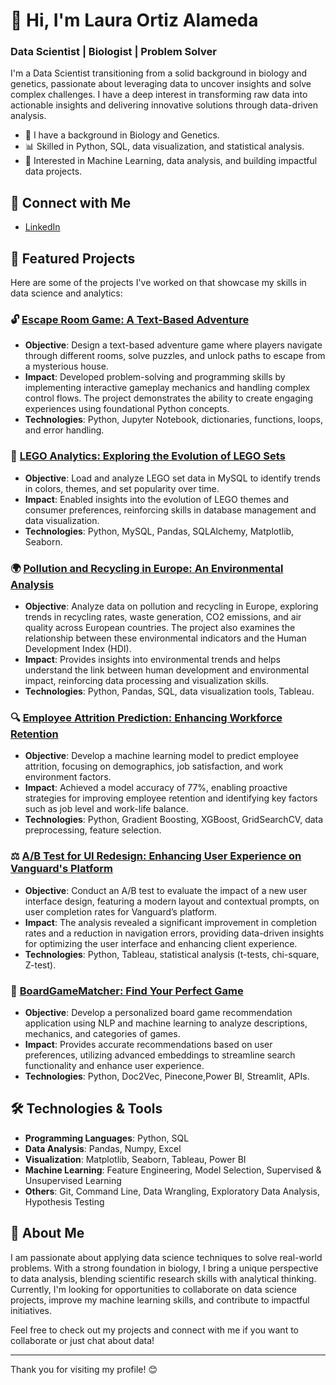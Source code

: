 # 👋 Hi, I'm Laura Ortiz Alameda

### Data Scientist | Biologist | Problem Solver

I'm a Data Scientist transitioning from a solid background in biology and genetics, passionate about leveraging data to uncover insights and solve complex challenges. I have a deep interest in transforming raw data into actionable insights and delivering innovative solutions through data-driven analysis.

- 🔬 I have a background in Biology and Genetics.
- 📊 Skilled in Python, SQL, data visualization, and statistical analysis.
- 🤖 Interested in Machine Learning, data analysis, and building impactful data projects.

## 🔗 Connect with Me

- [LinkedIn](https://www.linkedin.com/in/laura-ortiz-alameda/)

## 📂 Featured Projects

Here are some of the projects I've worked on that showcase my skills in data science and analytics:

### 🔓 [Escape Room Game: A Text-Based Adventure](https://github.com/LOA395/Escape-Room)
- **Objective**: Design a text-based adventure game where players navigate through different rooms, solve puzzles, and unlock paths to escape from a mysterious house.
- **Impact**: Developed problem-solving and programming skills by implementing interactive gameplay mechanics and handling complex control flows. The project demonstrates the ability to create engaging experiences using foundational Python concepts.
- **Technologies**: Python, Jupyter Notebook, dictionaries, functions, loops, and error handling.

### 🧩 [LEGO Analytics: Exploring the Evolution of LEGO Sets](https://github.com/LOA395/LEGO_Project)
- **Objective**: Load and analyze LEGO set data in MySQL to identify trends in colors, themes, and set popularity over time.
- **Impact**: Enabled insights into the evolution of LEGO themes and consumer preferences, reinforcing skills in database management and data visualization.
- **Technologies**: Python, MySQL, Pandas, SQLAlchemy, Matplotlib, Seaborn​.

### 🌍 [Pollution and Recycling in Europe: An Environmental Analysis](https://github.com/LOA395/Proyecto-de-Contaminacion-y-Reciclaje-en-Europa)
- **Objective**: Analyze data on pollution and recycling in Europe, exploring trends in recycling rates, waste generation, CO2 emissions, and air quality across European countries. The project also examines the relationship between these environmental indicators and the Human Development Index (HDI).
- **Impact**: Provides insights into environmental trends and helps understand the link between human development and environmental impact, reinforcing data processing and visualization skills.
- **Technologies**: Python, Pandas, SQL, data visualization tools, Tableau.

### 🔍 [Employee Attrition Prediction: Enhancing Workforce Retention](https://github.com/LOA395/how_to_prevent_employee_burnout.git)
- **Objective**: Develop a machine learning model to predict employee attrition, focusing on demographics, job satisfaction, and work environment factors.
- **Impact**: Achieved a model accuracy of 77%, enabling proactive strategies for improving employee retention and identifying key factors such as job level and work-life balance.
- **Technologies**: Python, Gradient Boosting, XGBoost, GridSearchCV, data preprocessing, feature selection.

### ⚖️ [A/B Test for UI Redesign: Enhancing User Experience on Vanguard's Platform](https://github.com/LOA395/vanguard-ab-test.git)
- **Objective**: Conduct an A/B test to evaluate the impact of a new user interface design, featuring a modern layout and contextual prompts, on user completion rates for Vanguard’s platform.
- **Impact**: The analysis revealed a significant improvement in completion rates and a reduction in navigation errors, providing data-driven insights for optimizing the user interface and enhancing client experience.
- **Technologies**: Python, Tableau, statistical analysis (t-tests, chi-square, Z-test).

### 🎲 [BoardGameMatcher: Find Your Perfect Game]([https://github.com/LOA395/vanguard-ab-test.git](https://github.com/LOA395/GameMatcher.git))
- **Objective**: Develop a personalized board game recommendation application using NLP and machine learning to analyze descriptions, mechanics, and categories of games.
- **Impact**: Provides accurate recommendations based on user preferences, utilizing advanced embeddings to streamline search functionality and enhance user experience.
- **Technologies**: Python, Doc2Vec, Pinecone,Power BI, Streamlit, APIs.


## 🛠️ Technologies & Tools

- **Programming Languages**: Python, SQL
- **Data Analysis**: Pandas, Numpy, Excel
- **Visualization**: Matplotlib, Seaborn, Tableau, Power BI
- **Machine Learning**: Feature Engineering, Model Selection, Supervised & Unsupervised Learning
- **Others**: Git, Command Line, Data Wrangling, Exploratory Data Analysis, Hypothesis Testing

## 🚀 About Me

I am passionate about applying data science techniques to solve real-world problems. With a strong foundation in biology, I bring a unique perspective to data analysis, blending scientific research skills with analytical thinking. Currently, I'm looking for opportunities to collaborate on data science projects, improve my machine learning skills, and contribute to impactful initiatives.

Feel free to check out my projects and connect with me if you want to collaborate or just chat about data!

---

Thank you for visiting my profile! 😊
